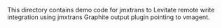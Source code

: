 This directory contains demo code for jmxtrans to Levitate remote write integration
using jmxtrans Graphite output plugin pointing to vmagent.
